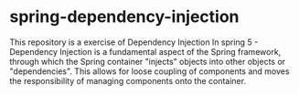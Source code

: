 # spring-dependency-injection

This repository is a exercise of Dependency Injection In spring 5 - Dependency Injection is a fundamental aspect of the Spring framework, through which the Spring container "injects" objects into other objects or "dependencies". This allows for loose coupling of components and moves the responsibility of managing components onto the container.
